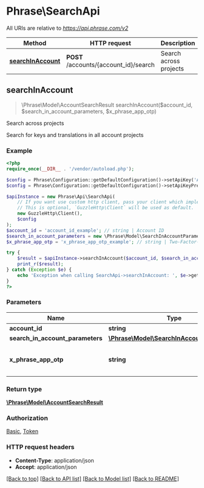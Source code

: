 # Phrase\SearchApi

All URIs are relative to *https://api.phrase.com/v2*

Method | HTTP request | Description
------------- | ------------- | -------------
[**searchInAccount**](SearchApi.md#searchInAccount) | **POST** /accounts/{account_id}/search | Search across projects



## searchInAccount

> \Phrase\Model\AccountSearchResult searchInAccount($account_id, $search_in_account_parameters, $x_phrase_app_otp)

Search across projects

Search for keys and translations in all account projects

### Example

```php
<?php
require_once(__DIR__ . '/vendor/autoload.php');

$config = Phrase\Configuration::getDefaultConfiguration()->setApiKey('Authorization', 'YOUR_API_KEY');
$config = Phrase\Configuration::getDefaultConfiguration()->setApiKeyPrefix('Authorization', 'token');

$apiInstance = new Phrase\Api\SearchApi(
    // If you want use custom http client, pass your client which implements `GuzzleHttp\ClientInterface`.
    // This is optional, `GuzzleHttp\Client` will be used as default.
    new GuzzleHttp\Client(),
    $config
);
$account_id = 'account_id_example'; // string | Account ID
$search_in_account_parameters = new \Phrase\Model\SearchInAccountParameters(); // \Phrase\Model\SearchInAccountParameters | 
$x_phrase_app_otp = 'x_phrase_app_otp_example'; // string | Two-Factor-Authentication token (optional)

try {
    $result = $apiInstance->searchInAccount($account_id, $search_in_account_parameters, $x_phrase_app_otp);
    print_r($result);
} catch (Exception $e) {
    echo 'Exception when calling SearchApi->searchInAccount: ', $e->getMessage(), PHP_EOL;
}
?>
```

### Parameters


Name | Type | Description  | Notes
------------- | ------------- | ------------- | -------------
 **account_id** | **string**| Account ID |
 **search_in_account_parameters** | [**\Phrase\Model\SearchInAccountParameters**](../Model/SearchInAccountParameters.md)|  |
 **x_phrase_app_otp** | **string**| Two-Factor-Authentication token (optional) | [optional]

### Return type

[**\Phrase\Model\AccountSearchResult**](../Model/AccountSearchResult.md)

### Authorization

[Basic](../../README.md#Basic), [Token](../../README.md#Token)

### HTTP request headers

- **Content-Type**: application/json
- **Accept**: application/json

[[Back to top]](#) [[Back to API list]](../../README.md#documentation-for-api-endpoints)
[[Back to Model list]](../../README.md#documentation-for-models)
[[Back to README]](../../README.md)


